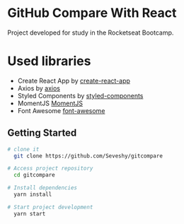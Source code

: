 # GitHub Compare With React

Project developed for study in the Rocketseat Bootcamp.

# Used libraries

- Create React App by [create-react-app](https://github.com/facebook/create-react-app)
- Axios by [axios](https://github.com/axios/axios)
- Styled Components by [styled-components](https://www.styled-components.com/)
- MomentJS [MomentJS](https://momentjs.com/)
- Font Awesome [font-awesome](https://fontawesome.com/)

## Getting Started

```sh
# clone it
  git clone https://github.com/Seveshy/gitcompare

# Access project repository
  cd gitcompare

# Install dependencies
  yarn install

# Start project development
  yarn start
```
